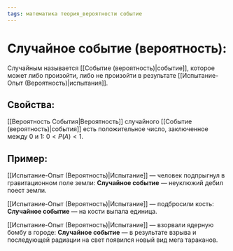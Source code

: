 ```yaml
---
tags: математика теория_вероятности событие
---
```

# Случайное событие (вероятность):
Случайным называется [[Событие (вероятность)|событие]], которое может либо произойти, либо не произойти в результате [[Испытание-Опыт (Вероятность)|испытания]].

## Свойства:
[[Вероятность События|Вероятность]] случайного [[Событие (вероятность)|события]] есть положительное число, заключенное между $0$ и $1$: $0 < P(A) < 1$.

## Пример:
[[Испытание-Опыт (Вероятность)|Испытание]] — человек подпрыгнул в гравитационном поле земли:
**Случайное событие** — неуклюжий дебил поест земли.

[[Испытание-Опыт (Вероятность)|Испытание]] — подбросили кость:
**Случайное событие** — на кости выпала единица.

[[Испытание-Опыт (Вероятность)|Испытание]] — взорвали ядерную бомбу в городе:
**Случайное событие** — в результате взрыва и последующей радиации на свет появился новый вид мега тараканов.